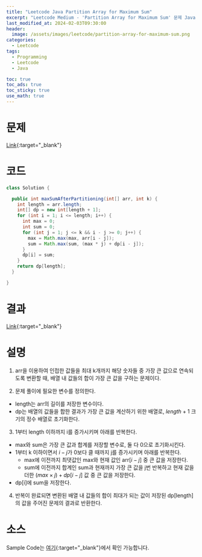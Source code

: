 ```yaml
---
title: "Leetcode Java Partition Array for Maximum Sum"
excerpt: "Leetcode Medium - 'Partition Array for Maximum Sum' 문제 Java 풀이"
last_modified_at: 2024-02-03T09:30:00
header:
  image: /assets/images/leetcode/partition-array-for-maximum-sum.png
categories:
  - Leetcode
tags:
  - Programming
  - Leetcode
  - Java

toc: true
toc_ads: true
toc_sticky: true
use_math: true
---
```

# 문제
[Link](https://leetcode.com/problems/partition-array-for-maximum-sum){:target="_blank"}

# 코드
```java
class Solution {

  public int maxSumAfterPartitioning(int[] arr, int k) {
    int length = arr.length;
    int[] dp = new int[length + 1];
    for (int i = 1; i <= length; i++) {
      int max = 0;
      int sum = 0;
      for (int j = 1; j <= k && i - j >= 0; j++) {
        max = Math.max(max, arr[i - j]);
        sum = Math.max(sum, (max * j) + dp[i - j]);
      }
      dp[i] = sum;
    }
    return dp[length];
  }

}
```

# 결과
[Link](https://leetcode.com/problems/partition-array-for-maximum-sum/submissions/1164349496/){:target="_blank"}

# 설명
1. arr을 이용하여 인접한 값들을 최대 k개까지 해당 숫자들 중 가장 큰 값으로 연속되도록 변환할 때, 배열 내 값들의 합이 가장 큰 값을 구하는 문제이다.

2. 문제 풀이에 필요한 변수를 정의한다.
- length는 arr의 길이를 저장한 변수이다.
- dp는 배열의 값들을 합한 결과가 가장 큰 값을 계산하기 위한 배열로, $length + 1$ 크기의 정수 배열로 초기화한다.

3. 1부터 length 이하까지 i를 증가시키며 아래를 반복한다.
- max와 sum은 가장 큰 값과 합계를 저장할 변수로, 둘 다 0으로 초기화시킨다.
- 1부터 k 이하이면서 $i - j$가 0보다 클 때까지 j를 증가시키며 아래를 반복한다.
  - max에 이전까지 최댓값인 max와 현재 값인 arr[$i - j$] 중 큰 값을 저장한다.
  - sum에 이전까지 합계인 sum과 현재까지 가장 큰 값을 j번 반복하고 현재 값을 더한 $(max \times j) + dp[i - j]$ 값 중 큰 값을 저장한다.
- dp[i]에 sum을 저장한다.

4. 반복이 완료되면 변환된 배열 내 값들의 합이 최대가 되는 값이 저장된 dp[length]의 값을 주어진 문제의 결과로 반환한다.

# 소스
Sample Code는 [여기](https://github.com/GracefulSoul/leetcode/blob/master/src/main/java/gracefulsoul/problems/PartitionArrayForMaximumSum.java){:target="_blank"}에서 확인 가능합니다.